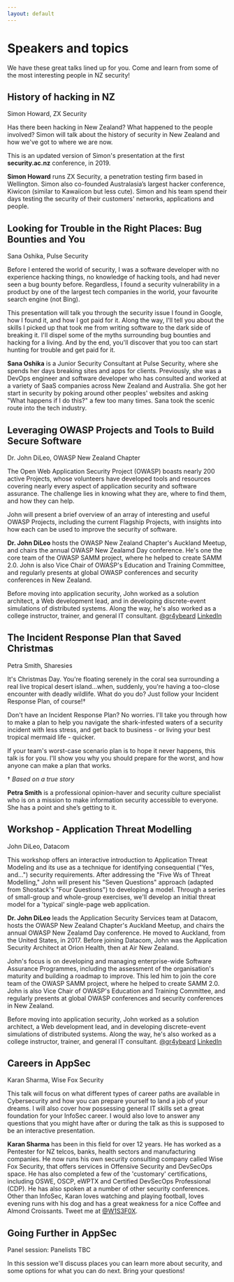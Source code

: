 ```yaml
---
layout: default
---
```


# Speakers and topics

We have these great talks lined up for you. Come and learn from some of the most interesting people in NZ security!

## History of hacking in NZ
Simon Howard, ZX Security   

Has there been hacking in New Zealand? What happened to the people involved? Simon will talk about the history of security in New Zealand and how we've got to where we are now.

This is an updated version of Simon's presentation at the first **security.ac.nz** conference, in 2019.

**Simon Howard** runs ZX Security, a penetration testing firm based in Wellington. Simon also co-founded Australasia’s largest hacker conference, Kiwicon (similar to Kawaiicon but less cute). Simon and his team spend their days testing the security of their customers' networks, applications and people.

## Looking for Trouble in the Right Places: Bug Bounties and You    
Sana Oshika, Pulse Security

Before I entered the world of security, I was a software developer with no experience hacking things, no knowledge of hacking tools, and had never seen a bug bounty before. Regardless, I found a security vulnerability in a product by one of the largest tech companies in the world, your favourite search engine (not Bing).

This presentation will talk you through the security issue I found in Google, how I found it, and how I got paid for it. Along the way, I'll tell you about the skills I picked up that took me from writing software to the dark side of breaking it. I'll dispel some of the myths surrounding bug bounties and hacking for a living. And by the end, you'll discover that you too can start hunting for trouble and get paid for it.

**Sana Oshika** is a Junior Security Consultant at Pulse Security, where she spends her days breaking sites and apps for clients. Previously, she was a DevOps engineer and software developer who has consulted and worked at a variety of SaaS companies across New Zealand and Australia. She got her start in security by poking around other peoples' websites and asking "What happens if I do this?" a few too many times. Sana took the scenic route into the tech industry.

## Leveraging OWASP Projects and Tools to Build Secure Software
Dr. John DiLeo, OWASP New Zealand Chapter

The Open Web Application Security Project (OWASP) boasts nearly 200 active Projects, whose volunteers have developed tools and resources covering nearly every aspect of application security and software assurance. The challenge lies in knowing what they are, where to find them, and how they can help.

John will present a brief overview of an array of interesting and useful OWASP Projects, including the current Flagship Projects, with insights into how each can be used to improve the security of software.

**Dr. John DiLeo** hosts the OWASP New Zealand Chapter's Auckland Meetup, and chairs the annual OWASP New Zealamd Day conference. He's one the core team of the OWASP SAMM project, where he helped to create SAMM 2.0. John is also Vice Chair of OWASP's Education and Training Committee, and regularly presents at global OWASP conferences and security conferences in New Zealand.

Before moving into application security, John worked as a solution architect, a Web development lead, and in developing discrete-event simulations of distributed systems. Along the way, he's also worked as a college instructor, trainer, and general IT consultant.
[@gr4ybeard](https://twitter.com/gr4ybeard) 
[LinkedIn](https://nz.linkedin.com/in/john-dileo)

## The Incident Response Plan that Saved Christmas
Petra Smith, Sharesies

It's Christmas Day. You're floating serenely in the coral sea surrounding a real live tropical desert island...when, suddenly, you're having a too-close encounter with deadly wildlife. What do you do? Just follow your Incident Response Plan, of course!&dagger;

Don't have an Incident Response Plan? No worries. I'll take you through how to make a plan to help you navigate the shark-infested waters of a security incident with less stress, and get back to business - or living your best tropical mermaid life - quicker.

If your team's worst-case scenario plan is to hope it never happens, this talk is for you. I'll show you why you should prepare for the worst, and how anyone can make a plan that works.

&dagger; *Based on a true story*

**Petra Smith** is a professional opinion-haver and security culture specialist who is on a mission to make information security accessible to everyone. She has a point and she’s getting to it.

## Workshop - Application Threat Modelling
John DiLeo, Datacom

This workshop offers an interactive introduction to Application Threat Modeling and its use as a technique for identifying consequential ("Yes, and...") security requirements. After  addressing the "Five Ws of Threat Modelling," John will present his "Seven Questions" approach (adapted from Shostack's "Four Questions") to developing a model. Through a series of small-group and whole-group exercises, we'll develop an initial threat model for a 'typical' single-page web application.

**Dr. John DiLeo** leads the Application Security Services team at Datacom, hosts the OWASP New Zealand Chapter's Auckland Meetup, and chairs the annual OWASP New Zealamd Day conference. He moved to Auckland, from the United States, in 2017. Before joining Datacom, John was the Application Security Architect at Orion Health, then at Air New Zealand. 

John's focus is on developing and managing enterprise-wide Software Assurance Programmes, including the assessment of the organisation's maturity and building a roadmap to improve. This led him to join the core team of the OWASP SAMM project, where he helped to create SAMM 2.0. John is also Vice Chair of OWASP's Education and Training Committee, and regularly presents at global OWASP conferences and security conferences in New Zealand.

Before moving into application security, John worked as a solution architect, a Web development lead, and in developing discrete-event simulations of distributed systems. Along the way, he's also worked as a college instructor, trainer, and general IT consultant.
[@gr4ybeard](https://twitter.com/gr4ybeard) 
[LinkedIn](https://nz.linkedin.com/in/john-dileo)

## Careers in AppSec
Karan Sharma, Wise Fox Security

This talk will focus on what different types of career paths are available in Cybersecurity and how you can prepare yourself to land a job of your dreams. I will also cover how possessing general IT skills set a great foundation for your InfoSec career. I would also love to answer any questions that you might have after or during the talk as this is supposed to be an interactive presentation.

**Karan Sharma** has been in this field for over 12 years. He has worked as a Pentester for NZ telcos, banks, health sectors and manufacturing companies. He now runs his own security consulting company called Wise Fox Security, that offers services in Offensive Security and DevSecOps space. He has also completed a few of the 'customary' certifications, including OSWE, OSCP, eWPTX and Certified DevSecOps Professional (CDP). He has also spoken at a number of other security conferences. Other than InfoSec, Karan loves watching and playing football, loves evening runs with his dog and has a great weakness for a nice Coffee and Almond Croissants. Tweet me at [@W1S3F0X](http://twitter.com/W1S3F0X).

## Going Further in AppSec
Panel session: Panelists TBC 

In this session we'll discuss places you can learn more about security, and some options for what you can do next. Bring your questions!